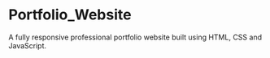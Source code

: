 # Portfolio_Website
A fully responsive professional portfolio website built using HTML, CSS and JavaScript.
